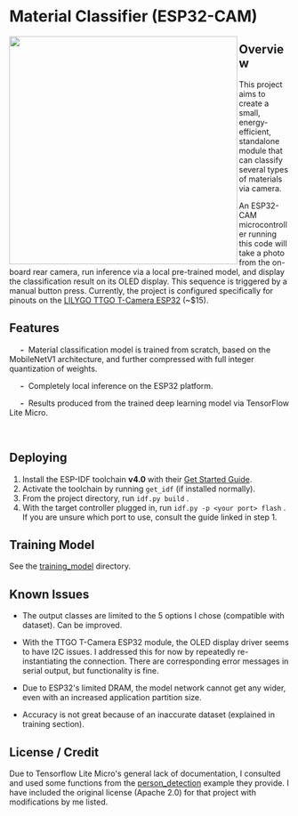# Material Classifier (ESP32-CAM)

<img align="left" width="410" src="demo_vid.gif" />

## Overview
This project aims to create a small, energy-efficient, standalone module that can classify several types of materials via camera.

An ESP32-CAM microcontroller running this code will take a photo from the on-board rear camera, run inference via a local pre-trained model, and display the classification result on its OLED display. This sequence is triggered by a manual button press. Currently, the project is configured specifically for pinouts on the [LILYGO TTGO T-Camera ESP32](https://www.aliexpress.com/item/32968683765.html?spm=a219c.10010108.1000016.1.17c16021VtcUmV&isOrigTitle=true) (~$15).

## Features
&nbsp;&nbsp;&nbsp;&nbsp;&nbsp;**-** &nbsp;Material classification model is trained from scratch, based on the MobileNetV1 architecture, and further compressed with full integer quantization of weights.

&nbsp;&nbsp;&nbsp;&nbsp;&nbsp;**-** &nbsp;Completely local inference on the ESP32 platform.

&nbsp;&nbsp;&nbsp;&nbsp;&nbsp;**-** &nbsp;Results produced from the trained deep learning model via TensorFlow Lite Micro.

<br clear="left"/>

## Deploying
1. Install the ESP-IDF toolchain **v4.0** with their [Get Started Guide](https://docs.espressif.com/projects/esp-idf/en/latest/esp32/get-started/index.html).
2. Activate the toolchain by running ```get_idf``` (if installed normally).
2. From the project directory, run 
```idf.py build``` .
3. With the target controller plugged in, run ```idf.py -p <your port> flash``` . If you are unsure which port to use, consult the guide linked in step 1.

## Training Model

See the [training_model](training_model/) directory.

## Known Issues

- The output classes are limited to the 5 options I chose (compatible with dataset). Can be improved.

- With the TTGO T-Camera ESP32 module, the OLED display driver seems to have I2C issues. I addressed this for now by repeatedly re-instantiating the connection. There are corresponding error messages in serial output, but functionality is fine.

- Due to ESP32's limited DRAM, the model network cannot get any wider, even with an increased application partition size.

- Accuracy is not great because of an inaccurate dataset (explained in training section).




## License / Credit

Due to Tensorflow Lite Micro's general lack of documentation, I consulted and used some functions from the [person_detection](https://github.com/tensorflow/tensorflow/tree/master/tensorflow/lite/micro/examples/person_detection) example they provide. I have included the original license (Apache 2.0) for that project with modifications by me listed.
